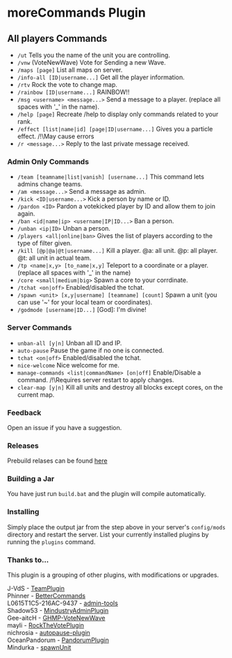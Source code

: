 # moreCommands Plugin

## All players Commands
* `/ut` Tells you the name of the unit you are controlling.
* `/vnw` (VoteNewWave) Vote for Sending a new Wave.
* `/maps [page]` List all maps on server.
* `/info-all [ID|username...]` Get all the player information.
* `/rtv` Rock the vote to change map.
* `/rainbow [ID|username...]` RAINBOW!!
* `/msg <username> <message...>` Send a message to a player. (replace all spaces with '_' in the name).
* `/help [page]` Recreate /help to display only commands related to your rank.
* `/effect [list|name|id] [page|ID|username...]` Gives you a particle effect. /!\May cause errors
* `/r <message...>` Reply to the last private message received.

### Admin Only Commands
* `/team [teamname|list|vanish] [username...]` This command lets admins change teams.
* `/am <message...>` Send a message as admin.
* `/kick <ID|username...>` Kick a person by name or ID.
* `/pardon <ID>` Pardon a votekicked player by ID and allow them to join again.
* `/ban <id|name|ip> <username|IP|ID...>`  Ban a person.
* `/unban <ip|ID>` Unban a person.
* `/players <all|online|ban>` Gives the list of players according to the type of filter given.
* `/kill [@p|@a|@t|username...]` Kill a player. @a: all unit. @p: all player. @t: all unit in actual team.
* `/tp <name|x,y> [to_name|x,y]` Teleport to a coordinate or a player. (replace all spaces with '_' in the name) 
* `/core <small|medium|big>` Spawn a core to your corrdinate.
* `/tchat <on|off>` Enabled/disabled the tchat.
* `/spawn <unit> [x,y|username] [teamname] [count]` Spawn a unit (you can use '~' for your local team or coordinates).
* `/godmode [username|ID...]` [God]: I'm divine!

### Server Commands
* `unban-all [y|n]` Unban all ID and IP.
* `auto-pause` Pause the game if no one is connected.
* `tchat <on|off>` Enabled/disabled the tchat.
* `nice-welcome` Nice welcome for me.
* `manage-commands <list|commandName> [on|off]` Enable/Disable a command. /!\\Requires server restart to apply changes.
* `clear-map [y|n]` Kill all units and destroy all blocks except cores, on the current map.

### Feedback
Open an issue if you have a suggestion.

### Releases
Prebuild relases can be found [here](https://github.com/Susideur/moreCommands/releases)

### Building a Jar 
You have just run `build.bat` and the plugin will compile automatically.


### Installing

Simply place the output jar from the step above in your server's `config/mods` directory and restart the server.
List your currently installed plugins by running the `plugins` command.

### Thanks to...
This plugin is a grouping of other plugins, with modifications or upgrades.

J-VdS - [TeamPlugin](https://github.com/J-VdS/TeamPlugin)<br>
Phinner - [BetterCommands](https://github.com/Phinner/BetterCommands)<br>
L0615T1C5-216AC-9437 - [admin-tools](https://github.com/L0615T1C5-216AC-9437/admin-tools)<br>
Shadow53 - [MindustryAdminPlugin](https://github.com/Shadow53/MindustryAdminPlugin)<br>
Gee-aitcH - [GHMP-VoteNewWave](https://github.com/Gee-aitcH/GHMP-VoteNewWave)<br>
mayli - [RockTheVotePlugin](https://github.com/mayli/RockTheVotePlugin)<br>
nichrosia - [autopause-plugin](https://github.com/nichrosia/autopause-plugin)<br>
OceanPandorum - [PandorumPlugin](https://github.com/OceanPandorum/PandorumPlugin)<br>
Mindurka - [spawnUnit](https://github.com/Mindurka/spawnUnit)
